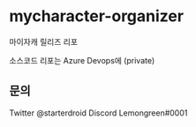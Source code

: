 # mycharacter-organizer
마이자캐 릴리즈 리포

소스코드 리포는 Azure Devops에 (private)

## 문의

Twitter @starterdroid
Discord Lemongreen#0001
